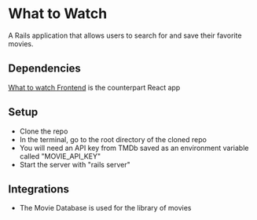 # What to Watch

A Rails application that allows users to search for and save their favorite movies.

## Dependencies
[What to watch Frontend](https://github.com/kevinjolley91/movies-frontend/tree/main) is the counterpart React app

## Setup
- Clone the repo
- In the terminal, go to the root directory of the cloned repo
- You will need an API key from TMDb saved as an environment variable called "MOVIE_API_KEY"
- Start the server with "rails server"

## Integrations
- The Movie Database is used for the library of movies
